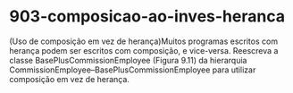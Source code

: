 # 903-composicao-ao-inves-heranca
(Uso de composição em vez de herança)Muitos programas escritos com herança podem ser escritos com composição, e vice-versa. Reescreva a classe BasePlusCommissionEmployee (Figura 9.11) da hierarquia CommissionEmployee–BasePlusCommissionEmployee para utilizar composição em vez de herança.
